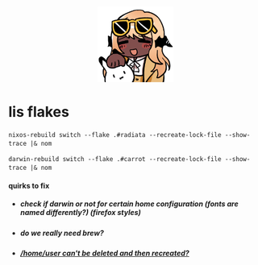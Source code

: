 <div align="center">
	<img src="https://github.com/gyaru/gyaru/raw/main/lis.png" width="150px" alt="hi">
</div>

# lis flakes

```nixos-rebuild switch --flake .#radiata --recreate-lock-file --show-trace |& nom```

```darwin-rebuild switch --flake .#carrot --recreate-lock-file --show-trace |& nom```


#### quirks to fix
* ##### check if darwin or not for certain home configuration (fonts are named differently?) (firefox styles)
* ##### do we really need brew?
* ##### [/home/user can't be deleted and then recreated?](https://github.com/gyaru/nix-config/blob/baea74da6c8c5453bd57bf8eceeb4cc6a4b68e96/hosts/radiata/configuration.nix#L122)